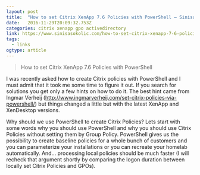 ```yaml
---
layout: post 
title:  "How to set Citrix XenApp 7.6 Policies with PowerShell – Sinisa Sokolic" 
date:   2016-11-29T20:09:32.753Z 
categories: citrix xenapp gpo activedirectory
link: https://www.sinisasokolic.com/how-to-set-citrix-xenapp-7-6-policies-with-powershell/ 
tags:
  - links
ogtype: article 
---
```


> How to set Citrix XenApp 7.6 Policies with PowerShell

I was recently asked how to create Citrix policies with PowerShell and I must admit that it took me some time to figure it out. If you search for solutions you get only a few hints on how to do it. The best hint came from Ingmar Verheij (http://www.ingmarverheij.com/set-citrix-policies-via-powershell/) but things changed a little but with the latest XenApp and XenDesktop versions.

Why should we use PowerShell to create Citrix Policies?
Lets start with some words why you should use PowerShell and why you should use Citrix Policies without setting them by Group Policy. PowerShell gives us the possibility to create baseline policies for a whole bunch of customers and you can parameterize your installations or you can recreate your homelab automatically.
And… processing local policies should be much faster (I will recheck that argument shortly by comparing the logon duration between locally set Citrix Policies and GPOs).
